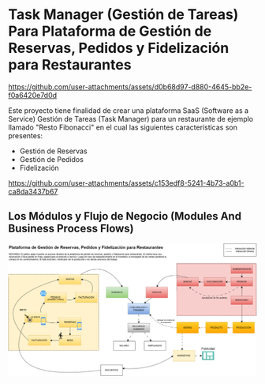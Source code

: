 # Task Manager (Gestión de Tareas) Para Plataforma de Gestión de Reservas, Pedidos y Fidelización para Restaurantes


https://github.com/user-attachments/assets/d0b68d97-d880-4645-bb2e-f0a6420e7d0d


Este proyecto tiene finalidad de crear una plataforma SaaS (Software as a Service) Gestión de Tareas (Task Manager) para un restaurante de ejemplo llamado "Resto Fibonacci" en el cual las siguientes características son presentes: 
<ul>
  <li>Gestión de Reservas</li>
  <li>Gestión de Pedidos</li>
  <li>Fidelización</li>
</ul>

https://github.com/user-attachments/assets/c153edf8-5241-4b73-a0b1-ca8da3437b67

## Los Módulos y Flujo de Negocio (Modules And Business Process Flows) 
<img src="./graph1.png" />
